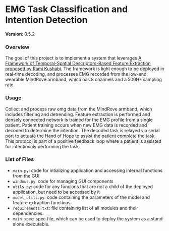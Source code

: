 # EMG Task Classification and Intention Detection
**Version**: 0.5.2

### Overview
The goal of this project is to implement a system that leverages [A Framework of Temporal-Spatial Descriptors-Based Feature Extraction proposed by Rami Kushabi](https://ieeexplore.ieee.org/document/7886279). The framework is light enough to be deployed in real-time decoding, and processes EMG recorded from the low-end, wearable MindRove armband, which has 8 channels and a 500Hz sampling rate.

### Usage
Collect and process raw emg data from the MindRove armband, which includes filtering and detrending. Feature extraction is performed and densely connected network is trained for the EMG profile from a single patient. Patient training occurs when new EMG data is recorded and decoded to determine the intention. The decoded task is relayed via serial port to actuate the Hand of Hope to assist the patient complete the task. This protocol is part of a positive feedback loop where a patient is assisted for intentionaly performing the task.

### List of Files
* `main.py`: code for intializing application and accessing internal functions from the GUI
* `windows.py`: code for managing GUI components
* `utils.py`: code for any funcions that are not a child of the deployed application, but need to be accessed by it
* `model_utils.py`: code containing the parameters of the model and feature extraction functions
* `requirements.txt`: file containing list of all modules and their dependencies.
* `main.spec`: spec file, which can be used to deploy the system as a stand alone executable.